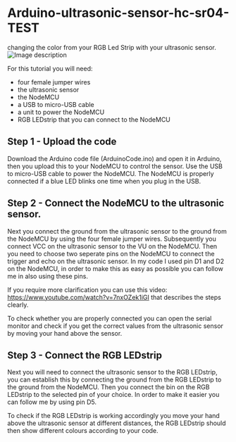 # Arduino-ultrasonic-sensor-hc-sr04-TEST
changing the color from your RGB Led Strip with your ultrasonic sensor.
![Image description](https://cdn-reichelt.de/bilder/web/xxl_ws/A300/DEBO_JT_ESP8266_01.png)

For this tutorial you will need: 
- four female jumper wires
- the ultrasonic sensor
- the NodeMCU
- a USB to micro-USB cable
- a unit to power the NodeMCU
- RGB LEDstrip that you can connect to the NodeMCU

## Step 1 - Upload the code

Download the Arduino code file (ArduinoCode.ino) and open it in Arduino, then you upload this to your NodeMCU to control the sensor. Use the USB to micro-USB cable to power the NodeMCU. The NodeMCU is properly connected if a blue LED blinks one time when you plug in the USB. 

## Step 2 - Connect the NodeMCU to the ultrasonic sensor. 

Next you connect the ground from the ultrasonic sensor to the ground from the NodeMCU by using the four female jumper wires. Subsequently you connect VCC on the ultrasonic sensor to the VU on the NodeMCU. Then you need to choose two seperate pins on the NodeMCU to connect the trigger and echo on the ultrasonic sensor. In my code I used pin D1 and D2 on the NodeMCU, in order to make this as easy as possible you can follow me in also using these pins. 

If you require more clarification you can use this video: https://www.youtube.com/watch?v=7nxOZek1iGI that describes the steps clearly.

To check whether you are properly connected you can open the serial monitor and check if you get the correct values from the ultrasonic sensor by moving your hand above the sensor. 
 

## Step 3 - Connect the RGB LEDstrip

Next you will need to connect the ultrasonic sensor to the RGB LEDstrip, you can establish this by connecting the ground from the RGB LEDstrip to the ground from the NodeMCU. Then you connect the bin on the RGB LEDstrip to the selected pin of your choice. In order to make it easier you can follow me by using pin D5. 

To check if the RGB LEDstrip is working accordingly you move your hand above the ultrasonic sensor at different distances, the RGB LEDstrip should then show different colours according to your code. 



